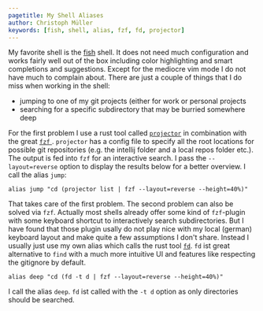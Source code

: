 ```yaml
---
pagetitle: My Shell Aliases
author: Christoph Müller
keywords: [fish, shell, alias, fzf, fd, projector]
---
```


My favorite shell is the [fish](https://fishshell.com/) shell. It does not need much configuration and works fairly well out of the box including color highlighting and smart completions and suggestions. Except for the mediocre vim mode I do not have much to complain about. There are just a couple of things that I do miss when working in the shell:

- jumping to one of my git projects (either for work or personal projects
- searching for a specific subdirectory that may be burried somewhere deep

For the first problem I use a rust tool called [`projector`](https://docs.rs/crate/projector/0.5.0)  in combination with the great [`fzf` ](https://github.com/junegunn/fzf). `projector` has a config file to specify all the root locations for possible git repositories (e.g. the intellij folder and a local repos folder etc.). The output is fed into `fzf` for an interactive search. I pass the `--layout=reverse` option to display the results below for a better overview. I call the alias `jump`:

```
alias jump "cd (projector list | fzf --layout=reverse --height=40%)"
```

That takes care of the first problem. The second problem can also be solved via `fzf`. Actually most shells already offer some kind of `fzf`-plugin with some keyboard shortcut to interactively search subdirectories. But I have found that those plugin usally do not play nice with my local (german) keyboard layout and make quite a few assumptions I don't share. Instead I usually just use my own alias which calls the rust tool [`fd`](https://github.com/sharkdp/fd). `fd` ist great alternative to `find` with a much more intuitive UI and features like respecting the gitignore by default. 

```
alias deep "cd (fd -t d | fzf --layout=reverse --height=40%)"
```

I call the alias `deep`. `fd`  ist called with the `-t d` option as only directories should be searched.

